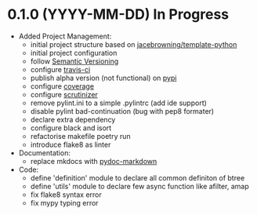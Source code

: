 
# 0.1.0 (YYYY-MM-DD) In Progress

 - Added Project Management: 
   - initial project structure based on [jacebrowning/template-python](https://github.com/jacebrowning/template-python)
   - initial project configuration
   - follow [Semantic Versioning](https://semver.org/)
   - configure [travis-ci](https://travis-ci.org)
   - publish alpha version (not functional) on [pypi](https://pypi.org)
   - configure [coverage](https://coveralls.io)
   - configure [scrutinizer](https://scrutinizer-ci.com/)
   - remove pylint.ini to a simple .pylintrc (add ide support)
   - disable pylint bad-continuation (bug with pep8 formater)
   - declare extra dependency
   - configure black and isort
   - refactorise makefile poetry run
   - introduce flake8 as linter
 - Documentation:
   - replace mkdocs with [pydoc-markdown](https://github.com/NiklasRosenstein/pydoc-markdown)
 - Code:
   - define 'definition' module to declare all common definiton of btree
   - define 'utils' module to declare few async function like afilter, amap
   - fix flake8 syntax error
   - fix mypy typing error

